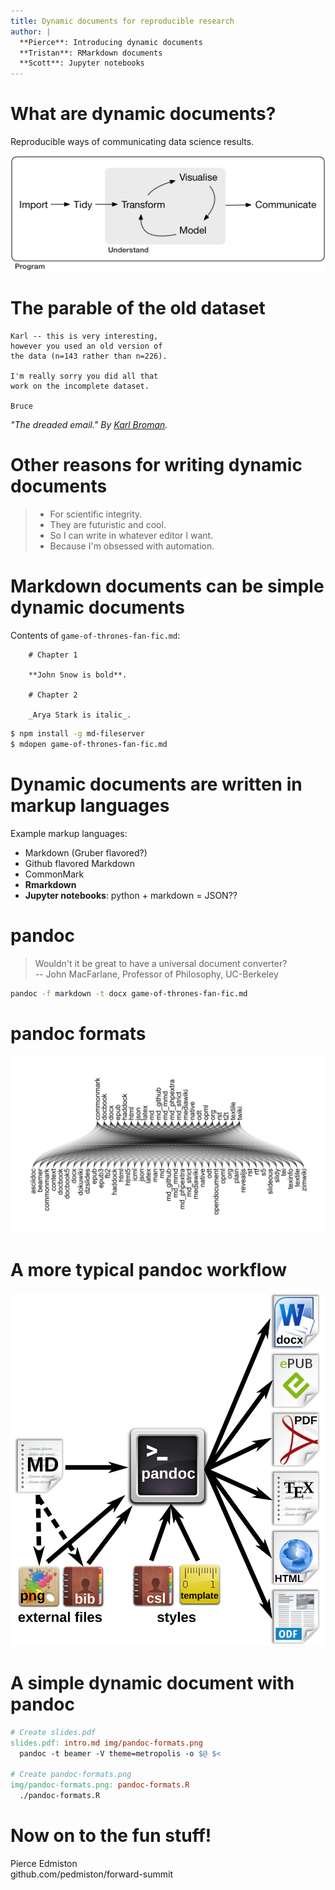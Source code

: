 ```yaml
---
title: Dynamic documents for reproducible research
author: |
  **Pierce**: Introducing dynamic documents  
  **Tristan**: RMarkdown documents  
  **Scott**: Jupyter notebooks  
---
```


# What are dynamic documents?

<!--
Thanks for coming everyone. I'm happy to kick off our session on using dynamic
documents for reproducible research. My name is Pierce Edmiston, and I'm
presenting with two other members of the Madpy and MadR communities. Tristan
Mahr will be talking about Rmarkdown documents, and Scott Sievert will be
talking about Jupyter notebooks. But before we get to the cool stuff, I wanted
to start by introducing dynamic documents for people who may not be familiar
with them and why I think they're worth using.
-->

Reproducible ways of communicating data science results.

![The data science workflow. From Hadley Wickham.](img/data-science-workflow.png)

<!--
Here is a typical data science workflow: you start by importing some data,
you spend most of your time tidying it up, then you try to understand
that data through visualizations and models, and once you've figured out
what's in the data, you're ready to communicate that understanding to someone
else.

Dynamic documents are really what connects the gap between doing some analysis
and communicating the results. You can't see it in this figure, but most of the
time there is this gap between results and communication. Your results are just
the outputs of your analysis scripts, so numbers printed from python or R or
whatever you are using to do your stats. To communicate these results, you need
to physically move the results into the document.

Most of the time we do this moving with copy & paste. We can write an email to collaborators, pasting in the numbers and plots, and send it off.

But then you get the dreaded email:
-->

# The parable of the old dataset

```
Karl -- this is very interesting,
however you used an old version of
the data (n=143 rather than n=226).

I'm really sorry you did all that
work on the incomplete dataset.

Bruce
```

_"The dreaded email." By [Karl Broman](https://www.biostat.wisc.edu/~kbroman/presentations/repro_research_JSM2016.pdf)._

<!--
Getting an email like this fills me with dread because it immediately says I'm
going to have to waste time doing things that I've already done.

Unless... you're using dynamic documents.

If you instead sent your collaborators a dynamic document, it would take no time
at all to run the analysis on the new data. Dynamic documents are the last step
in the chain of making every aspect of a data science workflow automated and
reproducible.

But there's another way dynamic documents might be the answer to this parable.
If you send your collaborators dynamic documents that they can easily reproduce
on their own computers, then they can run the document with the new data, so you
don't even have to.

(I realize this may seem a bit Utopian but given some of the interactivity
that's available through Rmarkdown documents and jupyter notebooks, it's not
that far off.)
-->

# Other reasons for writing dynamic documents

> - For scientific integrity.
> - They are futuristic and cool.
> - So I can write in whatever editor I want.
> - Because I'm obsessed with automation.

<!--
There are other reasons for using dynamic documents other than them saving
you time.

One of the reasons TJ, Scott, and I all use dynamic documents is because we
believe they are in line with the true spirit of science: they encourage being
open and transparent with every decision you make with your data.

A slightly less lofty reason is that dynamic documents are futuristic and cool.
They allow you to publish things to the web and take advantage of browser
features without being a web developer.

Another reason I like dynamic documents is that they are written in plaintext,
so I can use whatever editor I like. That way I can write dynamic documents
just like I write code, and go back and forth very easily.

Finally, the last reason I like dynamic documents is that I'm obsessed with
automation, and the idea that I can reproduce entire research workflows
by compiling a single document is just really neat.
-->

# Markdown documents can be simple dynamic documents

Contents of `game-of-thrones-fan-fic.md`:

```
    # Chapter 1

    **John Snow is bold**.

    # Chapter 2

    _Arya Stark is italic_.
```

```bash
$ npm install -g md-fileserver
$ mdopen game-of-thrones-fan-fic.md
```

<!--
To introduce dynamic documents, I'm going to start with something very simple,
and that is a Markdown document. Markdown documents can be simple dynamic
documents.
-->

# Dynamic documents are written in markup languages

Example markup languages:

- Markdown (Gruber flavored?)
- Github flavored Markdown
- CommonMark
- **Rmarkdown**
- **Jupyter notebooks**: python + markdown = JSON??

<!--
Markdown is a markup language. In general, dynamic documents are written in
markup languages, but there are some annoying exceptions.

So for instance, the original Markdown came from John Gruber, but it was pretty
minimal and really only for converting to HTML, so there have been various other
flavors of Markdown that have been invented. GitHub has it's own flavor of
Markdown and there are efforts to replace the original Markdown spec with
CommonMark. And there are extensions as well, so there's a version called
Rmarkdown which TJ will show you that allows you to write Markdown documents
with embedded code chunks.

There is an effort to create a "pymarkdown" which would be like Rmarkdown but for python, but I've played around with it, and it's not nearly as good as
Rmarkdown.

If you want python and Markdown, you likely want to use a Jupyter notebook. This
is what Scott will be showing off. With a Jupyter notebook you are basically
writing either markdown or python, but under the hood, the actual notebook file
stores all of that in JSON, which I've always found kind of annoying.
-->

# pandoc

> Wouldn't it be great to have a universal document converter?  
-- John MacFarlane, Professor of Philosophy, UC-Berkeley

```bash
pandoc -f markdown -t docx game-of-thrones-fan-fic.md
```

<!--
If you've worked with different markup language extensively, you may have run
into pandoc. pandoc is billed as a "universal document converter". It was the
idea of a philosopher at Berkeley named John MacFarlane.
-->

# pandoc formats

![Formats for conversion with pandoc.](img/pandoc-formats.png)

# A more typical pandoc workflow

![Workflow for pandoc scholar.](img/pandoc-scholar.png)

# A simple dynamic document with pandoc

```Makefile
# Create slides.pdf
slides.pdf: intro.md img/pandoc-formats.png
  pandoc -t beamer -V theme=metropolis -o $@ $<

# Create pandoc-formats.png
img/pandoc-formats.png: pandoc-formats.R
  ./pandoc-formats.R
```

# Now on to the fun stuff!

Pierce Edmiston  
github.com/pedmiston/forward-summit
